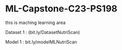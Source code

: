# ML-Capstone-C23-PS198
this is maching learning area

Dataset 1 : (bit.ly/DatasetNutriScan)

Model 1   : bit.ly/modelMLNutriScan

